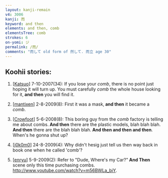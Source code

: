 ```yaml
---
layout: kanji-remain
v4: 3006
kanji: 而
keyword: and then
elements: and then, comb
elementsTree: comb
strokes: 6
on-yomi: ジ
permalink: /而/
comments: "而して old form of 然して. 而立 age 30"
---
```


## Koohii stories: 

1) [<a href="http://kanji.koohii.com/profile/Katsuo">Katsuo</a>] 7-10-2007(34): If you lose your <em>comb</em>, there is no point just hoping it will turn up. You must carefully <em>comb</em> the whole house looking for it,<strong> and then</strong> you will find it.

2) [<a href="http://kanji.koohii.com/profile/mantixen">mantixen</a>] 2-8-2009(8): First it was a mask,<strong> and then</strong> it became a <em>comb</em>.

3) [<a href="http://kanji.koohii.com/profile/Crowfoot">Crowfoot</a>] 5-6-2008(8): This boring guy from the <em>comb</em> factory is telling me about combs.<strong> And then</strong> there are the plastic models, blah blah blah.<strong> And then</strong> there are the blah blah blah.<strong> And then</strong><strong> and then</strong><strong> and then</strong>. When&#039;s he gonna shut up?

4) [<a href="http://kanji.koohii.com/profile/j0k0m0">j0k0m0</a>] 24-8-2009(4): Why didn&#039;t hesig just tell us then way back in book one when he called &#039;comb&#039;?

5) [<a href="http://kanji.koohii.com/profile/enryu">enryu</a>] 5-9-2009(2): Refer to &quot;Dude, Where&#039;s my Car?&quot;<strong> And Then</strong> scene only this time purchasing combs. <a href="http://www.youtube.com/watch?v=m56BWLa_biY">http://www.youtube.com/watch?v=m56BWLa_biY</a>.

